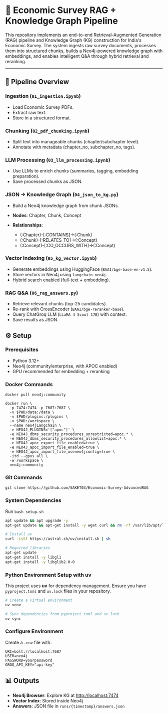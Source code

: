 # 📘 Economic Survey RAG + Knowledge Graph Pipeline

This repository implements an end-to-end Retrieval-Augmented Generation (RAG) pipeline and Knowledge Graph (KG) construction for India's Economic Survey. The system ingests raw survey documents, processes them into structured chunks, builds a Neo4j-powered knowledge graph with embeddings, and enables intelligent Q\&A through hybrid retrieval and reranking.

---

## 🚀 Pipeline Overview

### Ingestion (`01_ingestion.ipynb`)

* Load Economic Survey PDFs.
* Extract raw text.
* Store in a structured format.

### Chunking (`02_pdf_chunking.ipynb`)

* Split text into manageable chunks (chapter/subchapter level).
* Annotate with metadata (chapter\_no, subchapter\_no, tags).

### LLM Processing (`03_llm_processing.ipynb`)

* Use LLMs to enrich chunks (summaries, tagging, embedding preparation).
* Save processed chunks as JSON.

### JSON → Knowledge Graph (`04_json_to_kg.py`)

* Build a Neo4j knowledge graph from chunk JSONs.
* **Nodes**: Chapter, Chunk, Concept
* **Relationships**:

  * (\:Chapter)-\[:CONTAINS]->(\:Chunk)
  * (\:Chunk)-\[:RELATES\_TO]->(\:Concept)
  * (\:Concept)-\[:CO\_OCCURS\_WITH]->(\:Concept)

### Vector Indexing (`05_kg_vector.ipynb`)

* Generate embeddings using HuggingFace (`BAAI/bge-base-en-v1.5`).
* Store vectors in Neo4j using `langchain-neo4j`.
* Hybrid search enabled (full-text + embedding).

### RAG Q\&A (`06_rag_answers.py`)

* Retrieve relevant chunks (top-25 candidates).
* Re-rank with CrossEncoder (`BAAI/bge-reranker-base`).
* Query ChatGroq LLM (`LLaMA 4 Scout 17B`) with context.
* Save results as JSON.



## ⚙️ Setup

### Prerequisites

* Python 3.12+
* Neo4j (community/enterprise, with APOC enabled)
* GPU recommended for embedding + reranking

### Docker Commands

```
docker pull neo4j:community
```

```
docker run \
  -p 7474:7474 -p 7687:7687 \
  -v $PWD/data:/data \
  -v $PWD/plugins:/plugins \
  -v $PWD:/workspace \
  --name neo4jLangchain \
  -e NEO4J_PLUGINS='["apoc"]' \
  -e NEO4J_dbms_security_procedures_unrestricted=apoc.* \
  -e NEO4J_dbms_security_procedures_allowlist=apoc.* \
  -e NEO4J_apoc_export_file_enabled=true \
  -e NEO4J_apoc_import_file_enabled=true \
  -e NEO4J_apoc_import_file_useneo4jconfig=true \
  -itd --gpus all \
  -w /workspace \
  neo4j:community

```

### Git Commands

```
git clone https://github.com/SAKET03/Economic-Survey-AdvancedRAG
```


### System Dependencies

Run `bash setup.sh`

```bash 
apt update && apt upgrade -y
apt-get update && apt-get install -y wget curl && rm -rf /var/lib/apt/lists/*

# Install uv
curl -LsSf https://astral.sh/uv/install.sh | sh

# Required libraries
apt-get update
apt-get install -y libgl1
apt-get install -y libglib2.0-0
```

### Python Environment Setup with uv

This project uses **uv** for dependency management. Ensure you have `pyproject.toml` and `uv.lock` files in your repository.

```bash
# Create a virtual environment
uv venv

# Sync dependencies from pyproject.toml and uv.lock
uv sync

```

### Configure Environment

Create a `.env` file with:

```env
URI=bolt://localhost:7687
USER=neo4j
PASSWORD=yourpassword
GROQ_API_KEY="api-key"
```


## 📊 Outputs

* **Neo4j Browser**: Explore KG at [http://localhost:7474](http://localhost:7474)
* **Vector Index**: Stored inside Neo4j
* **Answers**: JSON file in `runs/{timestamp}/answers.json`

